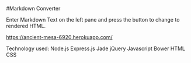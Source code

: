 #Markdown Converter

Enter Markdown Text on the left pane and
press the button to change to rendered HTML.

https://ancient-mesa-6920.herokuapp.com/

Technology used:
Node.js
Express.js
Jade
jQuery
Javascript
Bower
HTML
CSS
